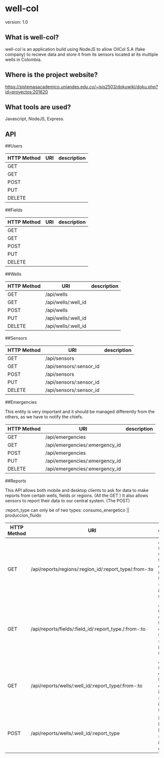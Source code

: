 well-col
========

version: 1.0

What is well-col?
------------------
well-col is an application build using NodeJS to allow OilCol S.A (fake company) to recieve data and store it from 
its sensors located at its multiple wells in Colombia.

Where is the project website?
-------------------------------
https://sistemasacademico.uniandes.edu.co/~isis2503/dokuwiki/doku.php?id=proyectos:201620

What tools are used?
---------------------
Javascript, NodeJS, Express.

API
---------------------



##Users

|HTTP Method   |  URI |  description |
|---|---|---|
| GET |  |   |
| GET |   |   |
| POST  |   |   |
| PUT  |   |   |
| DELETE  |   |   |

##Fields

|HTTP Method   |  URI |  description |
|---|---|---|
| GET |   |   |
| GET |   |   |
| POST  |   |   |
| PUT  |   |   |
| DELETE  |   |   |

##Wells

|HTTP Method   |  URI |  description |
|---|---|---|
| GET |/api/wells  |   |
| GET |/api/wells/:well_id   |   |
| POST  |/api/wells   |   |
| PUT  |/api/wells/:well_id   |   |
| DELETE  |/api/wells/:well_id   |   |

##Sensors

|HTTP Method   |  URI |  description |
|---|---|---|
| GET |  /api/sensors |   |
| GET |  /api/sensors/:sensor_id |   |
| POST  | /api/sensors  |   |
| PUT  |  /api/sensors/:sensor_id |   |
| DELETE  |  /api/sensors/:sensor_id |   |

##Emergencies

This entity is very important and it should be managed differently from the others, as we have to notify the chiefs.

|HTTP Method   |  URI |  description |
|---|---|---|
| GET |  /api/emergencies |   |
| GET |  /api/emergencies/:emergency_id |   |
| POST  | /api/emergencies  |   |
| PUT  |  /api/emergencies/:emergency_id |   |
| DELETE  |  /api/emergencies/:emergency_id |   |



##Reports

This API allows both mobile and desktop clients to ask for data to make reports from certain wells, fields or regions. (All the GET )
It also allows sensors to report their data to our central system. (The POST)

:report_type can only be of two types: consumo_energetico || produccion_fluido


|HTTP Method   |  URI |  description |
|---|---|---|
| GET  |  /api/reports/regions/:region_id/:report_type/:from-:to | Asks for a report of a certain type from certain region in the specified interval of time   |
| GET  |  /api/reports/fields/:field_id/:report_type./:from-:to  | Asks for a report of a certain type from certain field in the specified interval of time  |
| GET  |  /api/reports/wells/:well_id/:report_type/:from-:to |  Asks for a report of a certain type from certain well in the specified interval of time |
| POST  | /api/reports/wells/:well_id/:report_type  |  Report sent by a sensor located somewhere in the country |


